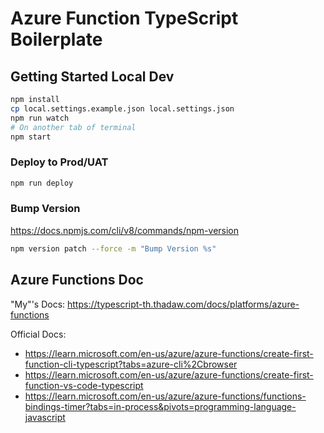 # Azure Function TypeScript Boilerplate

## Getting Started Local Dev

```bash
npm install
cp local.settings.example.json local.settings.json
npm run watch
# On another tab of terminal
npm start
```

### Deploy to Prod/UAT

```bash
npm run deploy
```

### Bump Version
https://docs.npmjs.com/cli/v8/commands/npm-version

```bash
npm version patch --force -m "Bump Version %s"
```

## Azure Functions Doc

"My"'s Docs: https://typescript-th.thadaw.com/docs/platforms/azure-functions

Official Docs:
- https://learn.microsoft.com/en-us/azure/azure-functions/create-first-function-cli-typescript?tabs=azure-cli%2Cbrowser
- https://learn.microsoft.com/en-us/azure/azure-functions/create-first-function-vs-code-typescript
- https://learn.microsoft.com/en-us/azure/azure-functions/functions-bindings-timer?tabs=in-process&pivots=programming-language-javascript

